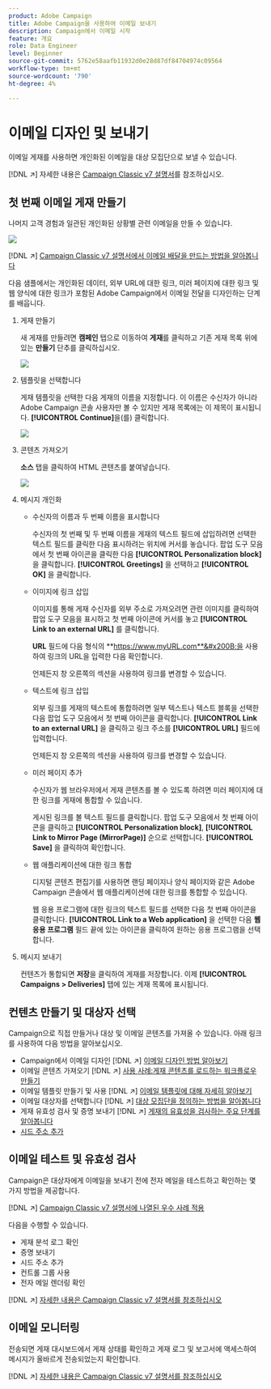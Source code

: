 ```yaml
---
product: Adobe Campaign
title: Adobe Campaign을 사용하여 이메일 보내기
description: Campaign에서 이메일 시작
feature: 개요
role: Data Engineer
level: Beginner
source-git-commit: 5762e58aafb11932d0e28d87df84704974c09564
workflow-type: tm+mt
source-wordcount: '790'
ht-degree: 4%

---
```


# 이메일 디자인 및 보내기

이메일 게재를 사용하면 개인화된 이메일을 대상 모집단으로 보낼 수 있습니다.

[!DNL :arrow_upper_right:] 자세한 내용은  [Campaign Classic v7 설명서](https://experienceleague.adobe.com/docs/campaign-classic/using/sending-messages/sending-emails/about-email-channel.html)를 참조하십시오.

## 첫 번째 이메일 게재 만들기

나머지 고객 경험과 일관된 개인화된 상황별 관련 이메일을 만들 수 있습니다.

![](assets/new-email-content.png)

[!DNL :arrow_upper_right:] [Campaign Classic v7 설명서에서 이메일 배달을 만드는 방법을 알아봅니다](https://experienceleague.adobe.com/docs/campaign-classic/using/designing-content/editing-html-content/use-case--creating-an-email-delivery.html)


다음 샘플에서는 개인화된 데이터, 외부 URL에 대한 링크, 미러 페이지에 대한 링크 및 웹 양식에 대한 링크가 포함된 Adobe Campaign에서 이메일 전달을 디자인하는 단계를 배웁니다.

1. 게재 만들기

   새 게재를 만들려면 **캠페인** 탭으로 이동하여 **게재**&#x200B;를 클릭하고 기존 게재 목록 위에 있는 **만들기** 단추를 클릭하십시오.

   ![](assets/delivery_step_1.png)

1. 템플릿을 선택합니다

   게재 템플릿을 선택한 다음 게재의 이름을 지정합니다. 이 이름은 수신자가 아니라 Adobe Campaign 콘솔 사용자만 볼 수 있지만 게재 목록에는 이 제목이 표시됩니다. **[!UICONTROL Continue]**&#x200B;을(를) 클릭합니다.

   ![](assets/dce_delivery_model.png)

1. 콘텐츠 가져오기

   **소스** 탭을 클릭하여 HTML 콘텐츠를 붙여넣습니다.

   ![](assets/paste-content.png)


1. 메시지 개인화


   * 수신자의 이름과 두 번째 이름을 표시합니다

      수신자의 첫 번째 및 두 번째 이름을 게재의 텍스트 필드에 삽입하려면 선택한 텍스트 필드를 클릭한 다음 표시하려는 위치에 커서를 놓습니다. 팝업 도구 모음에서 첫 번째 아이콘을 클릭한 다음 **[!UICONTROL Personalization block]** 을 클릭합니다. **[!UICONTROL Greetings]** 을 선택하고 **[!UICONTROL OK]** 을 클릭합니다.

   * 이미지에 링크 삽입

      이미지를 통해 게재 수신자를 외부 주소로 가져오려면 관련 이미지를 클릭하여 팝업 도구 모음을 표시하고 첫 번째 아이콘에 커서를 놓고 **[!UICONTROL Link to an external URL]** 를 클릭합니다.

      **URL** 필드에 다음 형식의 **https://www.myURL.com**&#x200B;을 사용하여 링크의 URL을 입력한 다음 확인합니다.

      언제든지 창 오른쪽의 섹션을 사용하여 링크를 변경할 수 있습니다.

   * 텍스트에 링크 삽입

      외부 링크를 게재의 텍스트에 통합하려면 일부 텍스트나 텍스트 블록을 선택한 다음 팝업 도구 모음에서 첫 번째 아이콘을 클릭합니다. **[!UICONTROL Link to an external URL]** 을 클릭하고 링크 주소를 **[!UICONTROL URL]** 필드에 입력합니다.

      언제든지 창 오른쪽의 섹션을 사용하여 링크를 변경할 수 있습니다.

   * 미러 페이지 추가

      수신자가 웹 브라우저에서 게재 콘텐츠를 볼 수 있도록 하려면 미러 페이지에 대한 링크를 게재에 통합할 수 있습니다.

      게시된 링크를 볼 텍스트 필드를 클릭합니다. 팝업 도구 모음에서 첫 번째 아이콘을 클릭하고 **[!UICONTROL Personalization block]**, **[!UICONTROL Link to Mirror Page (MirrorPage)]** 순으로 선택합니다. **[!UICONTROL Save]** 을 클릭하여 확인합니다.

   * 웹 애플리케이션에 대한 링크 통합

      디지털 콘텐츠 편집기를 사용하면 랜딩 페이지나 양식 페이지와 같은 Adobe Campaign 콘솔에서 웹 애플리케이션에 대한 링크를 통합할 수 있습니다.

      웹 응용 프로그램에 대한 링크의 텍스트 필드를 선택한 다음 첫 번째 아이콘을 클릭합니다. **[!UICONTROL Link to a Web application]** 을 선택한 다음 **웹 응용 프로그램** 필드 끝에 있는 아이콘을 클릭하여 원하는 응용 프로그램을 선택합니다.

1. 메시지 보내기

   컨텐츠가 통합되면 **저장**&#x200B;을 클릭하여 게재를 저장합니다. 이제 **[!UICONTROL Campaigns > Deliveries]** 탭에 있는 게재 목록에 표시됩니다.


## 컨텐츠 만들기 및 대상자 선택

Campaign으로 직접 만들거나 대상 및 이메일 콘텐츠를 가져올 수 있습니다. 아래 링크를 사용하여 다음 방법을 알아보십시오.

* Campaign에서 이메일 디자인
   [!DNL :arrow_upper_right:] [이메일 디자인 방법 알아보기](https://experienceleague.adobe.com/docs/campaign-classic/using/sending-messages/sending-emails/defining-the-email-content.html)
* 이메일 콘텐츠 가져오기
   [!DNL :arrow_upper_right:] [사용 사례:게재 콘텐츠를 로드하는 워크플로우 만들기](https://experienceleague.adobe.com/docs/campaign-classic/using/automating-with-workflows/use-cases/deliveries/loading-delivery-content.html)
* 이메일 템플릿 만들기 및 사용
   [!DNL :arrow_upper_right:] [이메일 템플릿에 대해 자세히 알아보기](https://experienceleague.adobe.com/docs/campaign-classic/using/sending-messages/using-delivery-templates/about-templates.html?lang=ko)
* 이메일 대상자를 선택합니다
   [!DNL :arrow_upper_right:] [대상 모집단을 정의하는 방법을 알아봅니다](https://experienceleague.adobe.com/docs/campaign-classic/using/sending-messages/key-steps-when-creating-a-delivery/steps-defining-the-target-population.html)
* 게재 유효성 검사 및 증명 보내기
   [!DNL :arrow_upper_right:] [게재의 유효성을 검사하는 주요 단계를 알아봅니다](https://experienceleague.adobe.com/docs/campaign-classic/using/sending-messages/key-steps-when-creating-a-delivery/steps-validating-the-delivery.html)
* [시드 주소 추가](https://experienceleague.adobe.com/docs/campaign-classic/using/sending-messages/using-seed-addresses/about-seed-addresses.html)

## 이메일 테스트 및 유효성 검사

Campaign은 대상자에게 이메일을 보내기 전에 전자 메일을 테스트하고 확인하는 몇 가지 방법을 제공합니다.

[!DNL :arrow_upper_right:] [Campaign Classic v7 설명서에 나열된 우수 사례 적용](https://experienceleague.adobe.com/docs/campaign-classic/using/sending-messages/key-steps-when-creating-a-delivery/delivery-bestpractices/check-before-sending.html)

다음을 수행할 수 있습니다.

* 게재 분석 로그 확인
* 증명 보내기
* 시드 주소 추가
* 컨트롤 그룹 사용
* 전자 메일 렌더링 확인

[!DNL :arrow_upper_right:] [자세한 내용은 Campaign Classic v7 설명서를 참조하십시오](https://experienceleague.adobe.com/docs/campaign-classic/using/sending-messages/key-steps-when-creating-a-delivery/steps-validating-the-delivery.html)

## 이메일 모니터링

전송되면 게재 대시보드에서 게재 상태를 확인하고 게재 로그 및 보고서에 액세스하여 메시지가 올바르게 전송되었는지 확인합니다.

[!DNL :arrow_upper_right:] [자세한 내용은 Campaign Classic v7 설명서를 참조하십시오](https://experienceleague.adobe.com/docs/campaign-classic/using/sending-messages/key-steps-when-creating-a-delivery/delivery-bestpractices/track-and-monitor.html)

